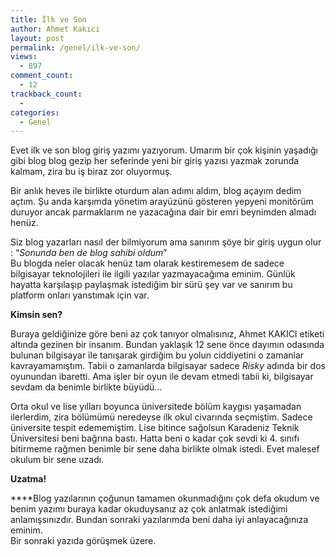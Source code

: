 ```yaml
---
title: İlk ve Son
author: Ahmet Kakıcı
layout: post
permalink: /genel/ilk-ve-son/
views:
  - 897
comment_count:
  - 12
trackback_count:
  - 
categories:
  - Genel
---
```

Evet ilk ve son blog giriş yazımı yazıyorum. Umarım bir çok kişinin yaşadığı gibi blog blog gezip her seferinde yeni bir giriş yazısı yazmak zorunda kalmam, zira bu iş biraz zor oluyormuş.

Bir anlık heves ile birlikte oturdum alan adımı aldım, blog açayım dedim açtım. Şu anda karşımda yönetim arayüzünü gösteren yepyeni monitörüm duruyor ancak parmaklarım ne yazacağına dair bir emri beynimden almadı henüz.  
<!--more-->

Siz blog yazarları nasıl der bilmiyorum ama sanırım şöye bir giriş uygun olur : &#8220;*Sonunda ben de blog sahibi oldum*&#8221;  
Bu blogda neler olacak henüz tam olarak kestiremesem de sadece bilgisayar teknolojileri ile ilgili yazılar yazmayacağıma eminim. Günlük hayatta karşılaşıp paylaşmak istediğim bir sürü şey var ve sanırım bu platform onları yanstımak için var.

**Kimsin sen?**

Buraya geldiğinize göre beni az çok tanıyor olmalısınız, Ahmet KAKICI etiketi altında gezinen bir insanım. Bundan yaklaşık 12 sene önce dayımın odasında bulunan bilgisayar ile tanışarak girdiğim bu yolun ciddiyetini o zamanlar kavrayamamıştım. Tabii o zamanlarda bilgisayar sadece *Risky* adında bir dos oyunundan ibaretti. Ama işler bir oyun ile devam etmedi tabii ki, bilgisayar sevdam da benimle birlikte büyüdü&#8230;

Orta okul ve lise yılları boyunca üniversitede bölüm kaygısı yaşamadan ilerlerdim, zira bölümümü neredeyse ilk okul civarında seçmiştim. Sadece üniversite tespit edememiştim. Lise bitince sağolsun Karadeniz Teknik Üniversitesi beni bağrına bastı. Hatta beni o kadar çok sevdi ki 4. sınıfı bitirmeme rağmen benimle bir sene daha birlikte olmak istedi. Evet malesef okulum bir sene uzadı.

**Uzatma!**

****Blog yazılarının çoğunun tamamen okunmadığını çok defa okudum ve benim yazımı buraya kadar okuduysanız az çok anlatmak istediğimi anlamışsınızdır. Bundan sonraki yazılarımda beni daha iyi anlayacağınıza eminim.  
Bir sonraki yazıda görüşmek üzere.